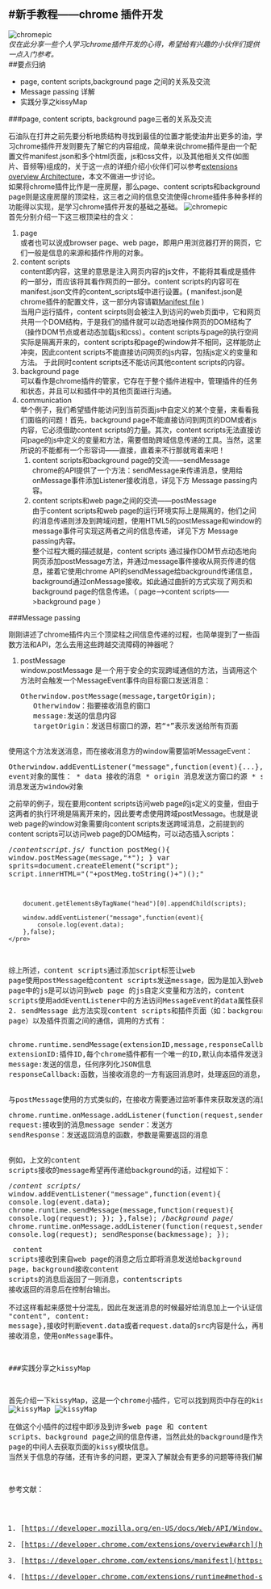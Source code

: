 #新手教程——chrome 插件开发
---
![chromepic](http://gtms03.alicdn.com/tps/i3/TB197N_FVXXXXb8XFXX10_aIVXX-600-233.png)<br/>
*仅在此分享一些个人学习chrome插件开发的心得，希望给有兴趣的小伙伴们提供一点入门参考。*      
##要点归纳
* page, content scripts,background page 之间的关系及交流
* Message passing 详解
* 实践分享之kissyMap

###page, content scripts, background page三者的关系及交流    

石油队在打井之前先要分析地质结构寻找到最佳的位置才能使油井出更多的油，学习chrome插件开发则要先了解它的内容组成，简单来说chrome插件是由一个配置文件manifest.json和多个html页面，js和css文件，以及其他相关文件(如图片、音频等)组成的，关于这一点的详细介绍小伙伴们可以参考[extensions overview Architecture](https://developer.chrome.com/extensions/overview#arch)，本文不做进一步讨论。    
如果将chrome插件比作是一座房屋，那么page、content scripts和background page则是这座房屋的顶梁柱，这三者之间的信息交流使得chrome插件多种多样的功能得以实现，是学习chrome插件开发的基础之基础。
![chromepic](http://gtms04.alicdn.com/tps/i4/TB1ub1gFVXXXXccXXXXjQmyOFXX-1683-924.png)     
首先分别介绍一下这三根顶梁柱的含义：    

 
1. page     
或者也可以说成browser page、web page，即用户用浏览器打开的网页，它们一般是信息的来源和插件作用的对象。   
2. content scripts   
content即内容，这里的意思是注入网页内容的js文件，不能将其看成是插件的一部分，而应该将其看作网页的一部分。content scripts的内容可在manifest.json文件的content_scripts域中进行设置。( manifest.json是chrome插件的配置文件，这一部分内容请戳[Manifest file](https://developer.chrome.com/extensions/manifest) )        
当用户运行插件，content scirpts则会被注入到访问的web页面中，它和网页共用一个DOM结构，于是我们的插件就可以动态地操作网页的DOM结构了（操作DOM节点或者动态加载js和css）。content scripts与page的执行空间实际是隔离开来的，content scripts和page的window并不相同，这样能防止冲突，因此content scripts不能直接访问网页的js内容，包括js定义的变量和方法。 于此同时content scripts还不能访问其他content scripts的内容。   
3. background page    
可以看作是chrome插件的管家，它存在于整个插件进程中，管理插件的任务和状态，并且可以和插件中的其他页面进行沟通。
4. communication    
举个例子，我们希望插件能访问到当前页面js中自定义的某个变量，来看看我们面临的问题！首先，background page不能直接访问到网页的DOM或者js内容，它必须借助content scripts的力量。其次，content scripts无法直接访问page的js中定义的变量和方法，需要借助跨域信息传递的工具。当然，这里所说的不能都有一个形容词——直接，直着来不行那就弯着来吧！
	1. content scripts和background page的交流——sendMessage    
		chrome的API提供了一个方法：sendMessage来传递消息，使用给onMessage事件添加Listener接收消息，详见下方 Message passing内容。
    2. content scripts和web page之间的交流——postMessage    
    	由于content scripts和web page的运行环境实际上是隔离的，他们之间的消息传递则涉及到跨域问题，使用HTML5的postMessage和window的message事件可实现这两者之间的信息传递， 详见下方 Message passing内容。    
整个过程大概的描述就是，content scripts 通过操作DOM节点动态地向网页添加postMessage方法，并通过message事件接收从网页传递的信息，接着它使用chrome API的sendMessage给background传递信息，background通过onMessage接收。如此通过曲折的方式实现了网页和background page的信息传递。（
page——>content scripts——>background page ）

###Message passing

刚刚讲述了chrome插件内三个顶梁柱之间信息传递的过程，也简单提到了一些函数方法和API，怎么去用这些跨越交流障碍的神器呢？ 
  
1. postMessage    
window.postMessage 是一个用于安全的实现跨域通信的方法，当调用这个方法时会触发一个MessageEvent事件向目标窗口发送消息：    
	<pre>Otherwindow.postMessage(message,targetOrigin);
	  Otherwindow：指要接收消息的窗口
	  message:发送的信息内容
	  targetOrigin：发送目标窗口的源，若“*”表示发送给所有页面
	</pre>    
使用这个方法发送消息，而在接收消息方的window需要监听MessageEvent：
	<pre>Otherwindow.addEventListener("message",function(event){...},false);
	  event对象的属性：
		* data 接收的消息
		* origin 消息发送方窗口的源
		* source 消息发送方window对象
	</pre> 
之前举的例子，现在要用content scripts访问web page的js定义的变量，但由于这两者的执行环境是隔离开来的，因此要考虑使用跨域postMessage。也就是说web page的window对象需要向content scripts发送跨域消息，之前提到的content scripts可以访问web page的DOM结构，可以动态插入scripts：
	<pre>
		/*contentscript.js*/
		function postMeg(){
			window.postMessage(message,"*");
		}
		var sprits=document.createElement("script");
		script.innerHTML="("+postMeg.toString()+")();"

		document.getElementsByTagName("head")[0].appendChild(scripts);
		
		window.addEventListener("message",function(event){
			console.log(event.data);
		},false);
	</pre>
综上所述，content scripts通过添加script标签让web page使用postMessage给content scripts发送message，因为是加入到web page中的js是可以访问到web page 的js自定义变量和方法的，content scripts使用addEventListener中的方法访问MessageEvent的data属性获得了message。
2. sendMessage
此方法实现content scripts和插件页面（如：background page）以及插件页面之间的通信，调用的方式有：    
	<pre>chrome.runtime.sendMessage(extensionID,message,responseCallback);
	extensionID:插件ID,每个chrome插件都有一个唯一的ID,默认向本插件发送消息
	message:发送的信息，任何序列化JSON信息
	responseCallback:函数，当接收消息的一方有返回消息时，处理返回的消息，参数为接收的返回消息
	</pre>
与postMessage使用的方式类似的，在接收方需要通过监听事件来获取发送的消息：
	<pre>
	chrome.runtime.onMessage.addListener(function(request,sender,senResponse){...});
	request:接收到的消息message
	sender：发送方
	sendResponse：发送返回消息的函数，参数是需要返回的消息
	</pre>
例如，上文的content scripts接收的message希望再传递给background的话，过程如下：
	<pre>
		/*content scripts*/
		window.addEventListener("message",function(event){
			console.log(event.data);
			chrome.runtime.sendMessage(message,function(request){
				console.log(request);
		});
		},false);
		/*background page*/
		chrome.runtime.onMessage.addListener(function(request,sender,sendResponse){
			console.log(request);
			sendResponse(backmessage);
		});
	</pre>
content scripts接收到来自web page的消息之后立即将消息发送给background page，background接收content scripts的消息后返回了一则消息，contentscripts 接收返回的消息后在控制台输出。    
不过这样看起来感觉十分混乱，因此在发送消息的时候最好给消息加上一个认证信息，在接收消息的时候先判断是来自何处的消息，发送消息的目的是什么，然后再进行相应的处理，则能提高效率。比如发送的Message内容使用json格式：{src： "content", content: message},接收时判断event.data或者request.data的src内容是什么，再根据不同的src内容，进行不同的工作。
接收消息，使用onMessage事件。

###实践分享之kissyMap

首先介绍一下kissyMap，这是一个chrome小插件，它可以找到网页中存在的kissy模块，并用直观的图形显示这些模块和模块之间的依赖关系：
![kissyMap](http://gtms02.alicdn.com/tps/i2/TB1xOWeFVXXXXbGXFXXqFoqNVXX-400-302.png)
![kissyMap](http://gtms03.alicdn.com/tps/i3/TB1exKcFVXXXXcFXFXXqFoqNVXX-400-302.png)    
在做这个小插件的过程中即涉及到许多web page 和 content scripts、background page之间的信息传递，当然此处的background是作为popup page的中间人去获取页面的kissy模块信息。 当然关于信息的存储，还有许多的问题，更深入了解就会有更多的问题等待我们解决，希望喜欢插件开发的小伙伴们能在这个过程中挖掘更多的知识。

参考文献：
1. [https://developer.mozilla.org/en-US/docs/Web/API/Window.postMessage](https://developer.mozilla.org/en-US/docs/Web/API/Window.postMessage)    
2. [https://developer.chrome.com/extensions/overview#arch](https://developer.chrome.com/extensions/overview#arch)    
3. [https://developer.chrome.com/extensions/manifest](https://developer.chrome.com/extensions/manifest)    
4. [https://developer.chrome.com/extensions/runtime#method-sendMessage](https://developer.chrome.com/extensions/runtime#method-sendMessage)    